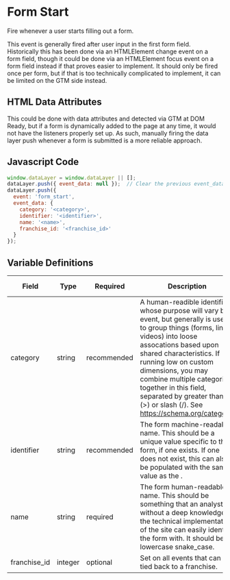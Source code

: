 # Form Start

Fire whenever a user starts filling out a form. 

This event is generally fired after user input in the first form field. Historically this has been done via an HTMLElement change event on a form field, though it could be done via an HTMLElement focus event on a form field instead if that proves easier to implement. It should only be fired once per form, but if that is too technically complicated to implement, it can be limited on the GTM side instead.

## HTML Data Attributes

This could be done with data attributes and detected via GTM at DOM Ready, but if a form is dynamically added to the page at any time, it would not have the listeners properly set up. As such, manually firing the data layer push whenever a form is submitted is a more reliable approach.

## Javascript Code

```js
window.dataLayer = window.dataLayer || [];
dataLayer.push({ event_data: null });  // Clear the previous event_data object.
dataLayer.push({
  event: 'form_start',
  event_data: {
    category: '<category>',
    identifier: '<identifier>',
    name: '<name>',
    franchise_id: '<franchise_id>'
  }
});
```

## Variable Definitions

|Field|Type|Required|Description|Example|Pattern|Min Length|Max Length|Minimum|Maximum|Multiple Of|
| --- | --- | --- | --- | --- | --- | --- | --- | --- | --- | --- |
|category|string|recommended|A human-readible identifier whose purpose will vary by event, but generally is used to group things (forms, links, videos) into loose assocations based upon shared characteristics. If running low on custom dimensions, you may combine multiple categories together in this field, separated by greater than (>) or slash (/). See https://schema.org/category.|Job Application|
|identifier|string|recommended|The form machine-readable name. This should be a unique value specific to this form, if one exists. If one does not exist, this can also be populated with the same value as the <name>.|form-12345|
|name|string|required|The form human-readable name. This should be something that an analyst without a deep knowledge of the technical implementation of the site can easily identify the form with. It should be lowercase snake_case.|Caregiver 1078 Application|
|franchise_id|integer|optional|Set on all events that can be tied back to a franchise.|143, 576, 1134|
